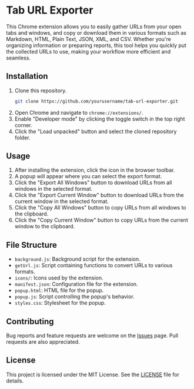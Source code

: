 # Tab URL Exporter

This Chrome extension allows you to easily gather URLs from your open tabs and windows, and copy or download them in various formats such as Markdown, HTML, Plain Text, JSON, XML, and CSV. Whether you're organizing information or preparing reports, this tool helps you quickly put the collected URLs to use, making your workflow more efficient and seamless.

## Installation

1. Clone this repository.
    ```sh
    git clone https://github.com/yourusername/tab-url-exporter.git
    ```
2. Open Chrome and navigate to `chrome://extensions/`.
3. Enable "Developer mode" by clicking the toggle switch in the top right corner.
4. Click the "Load unpacked" button and select the cloned repository folder.

## Usage

1. After installing the extension, click the icon in the browser toolbar.
2. A popup will appear where you can select the export format.
3. Click the "Export All Windows" button to download URLs from all windows in the selected format.
4. Click the "Export Current Window" button to download URLs from the current window in the selected format.
5. Click the "Copy All Windows" button to copy URLs from all windows to the clipboard.
6. Click the "Copy Current Window" button to copy URLs from the current window to the clipboard.

## File Structure

- `background.js`: Background script for the extension.
- `getUrl.js`: Script containing functions to convert URLs to various formats.
- `icons/`: Icons used by the extension.
- `manifest.json`: Configuration file for the extension.
- `popup.html`: HTML file for the popup.
- `popup.js`: Script controlling the popup's behavior.
- `styles.css`: Stylesheet for the popup.

## Contributing

Bug reports and feature requests are welcome on the [Issues](https://github.com/yourusername/tab-url-exporter/issues) page. Pull requests are also appreciated.

## License

This project is licensed under the MIT License. See the [LICENSE](LICENSE) file for details.
